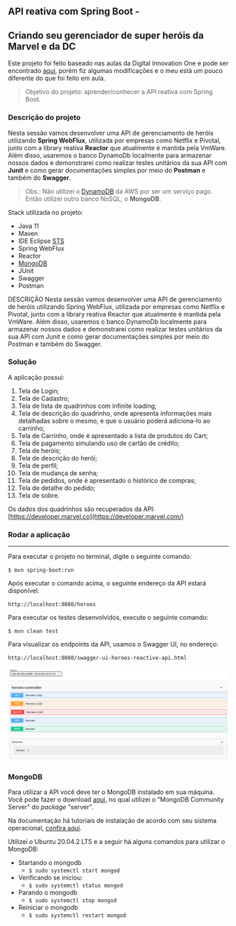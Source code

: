 ## API reativa com Spring Boot -


## Criando seu gerenciador de super heróis da Marvel e da DC 

Este projeto foi feito baseado nas aulas da Digital Innovation One e pode ser encontrado [aqui](https://github.com/Kamilahsantos/Heroes-SpringWebflux-API), porém fiz algumas modificações e o meu está um pouco diferente do que foi feito em aula.

> Objetivo do projeto: aprender/conhecer a API reativa com Spring Boot.

### **Descrição do projeto**

Nesta sessão vamos desenvolver uma API de gerenciamento de heróis utilizando **Spring WebFlux**, utilizada por empresas como Netflix e Pivotal, junto com a library reativa **Reactor** que atualmente é mantida pela VmWare. Além disso, usaremos o banco DynamoDb localmente para armazenar nossos dados e demonstrarei como realizar testes unitários da sua API com **Junit** e como gerar documentações simples por meio do **Postman** e também do **Swagger**.

> Obs.: Não utilizei o [DynamoDB](https://aws.amazon.com/pt/dynamodb/) da AWS por ser um serviço pago. Então utilizei outro banco NoSQL, o **MongoDB**.

Stack utilizada no projeto:
- Java 11 
- Maven
- IDE Eclipse [STS](https://spring.io/tools)
- Spring WebFlux
- Reactor
- [MongoDB](https://www.mongodb.com) 
- JUnit 
- Swagger
- Postman



DESCRIÇÃO Nesta sessão vamos desenvolver uma API de gerenciamento de heróis utilizando Spring WebFlux, utilizada por empresas como Netflix e Pivotal, junto com a library reativa Reactor que atualmente é mantida pela VmWare. Além disso, usaremos o banco DynamoDb localmente para armazenar nossos dados e demonstrarei como realizar testes unitários da sua API com Junit e como gerar documentações simples por meio do Postman e também do Swagger.

### Solução

A aplicação possui:

1. Tela de Login;
2. Tela de Cadastro;
3. Tela de lista de quadrinhos com infinite loading;
4. Tela de descrição do quadrinho, onde apresenta informações mais detalhadas sobre o mesmo, e que o usuário poderá adiciona-lo ao carrinho;
5. Tela de Carrinho, onde é apresentado a lista de produtos do Cart;
6. Tela de pagamento simulando uso de cartão de crédito;
7. Tela de heróis;
8. Tela de descrição do herói;
9. Tela de perfil;
10. Tela de mudança de senha;
11. Tela de pedidos, onde é apresentado o histórico de compras;
12. Tela de detalhe do pedido;
13. Tela de sobre.

Os dados dos quadrinhos são recuperados da API: [https://developer.marvel.co](https://developer.marvel.com/)

###  Rodar a aplicação

---

Para executar o projeto no terminal, digite o seguinte comando:

```shell script
$ mvn spring-boot:run
```

Após executar o comando acima, o seguinte endereço da API estará disponível:

```
http://localhost:8080/heroes
```

Para executar os testes desenvolvidos, execute o seguinte comando:

```shell script
$ mvn clean test
```

Para visualizar os endpoints da API, usamos o Swagger UI, no endereço:

```
http://localhost:8080/swagger-ui-heroes-reactive-api.html
```

<kbd>
  <img src="images/swagger-ui-endpoints.png"/>
</kbd>

### MongoDB

Para utilizar a API você deve ter o MongoDB instalado em sua máquina. Você pode fazer o download [aqui](https://www.mongodb.com/try/download/community), no qual utilizei o "MongoDB Community Server" do *package* "server".

Na documentação há tutoriais de instalação de acordo com seu sistema operacional, [confira aqui](https://docs.mongodb.com/manual/installation/).

Utilizei o Ubuntu 20.04.2 LTS e a seguir há alguns comandos para utilizar o MongoDB:
- Startando o mongodb
    - `$ sudo systemctl start mongod`
- Verificando se iniciou:
    - `$ sudo systemctl status mongod`
- Parando o mongodb
    - `$ sudo systemctl stop mongod`
- Reiniciar o mongodb
    - `$ sudo systemctl restart mongod`

